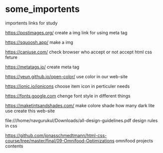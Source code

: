 # some_importents
importents links for study

https://postimages.org/ create a img link for using meta tag

https://squoosh.app/  make a img 

https://caniuse.com/ check browser who accept or not accept html css feture


https://metatags.io/  create meta tag 

https://yeun.github.io/open-color/ use color in our web-site

https://ionic.io/ionicons  choose item icon in perticuler needs


https://fonts.google.com  chenge font style in different things 


https://maketintsandshades.com/  make colore shade how many dark lite use create this web-site

file:///home/navgurukul/Downloads/all-design-guidelines.pdf design rules in css

https://github.com/jonasschmedtmann/html-css-course/tree/master/final/09-Omnifood-Optimizations  omnifood projects contents

